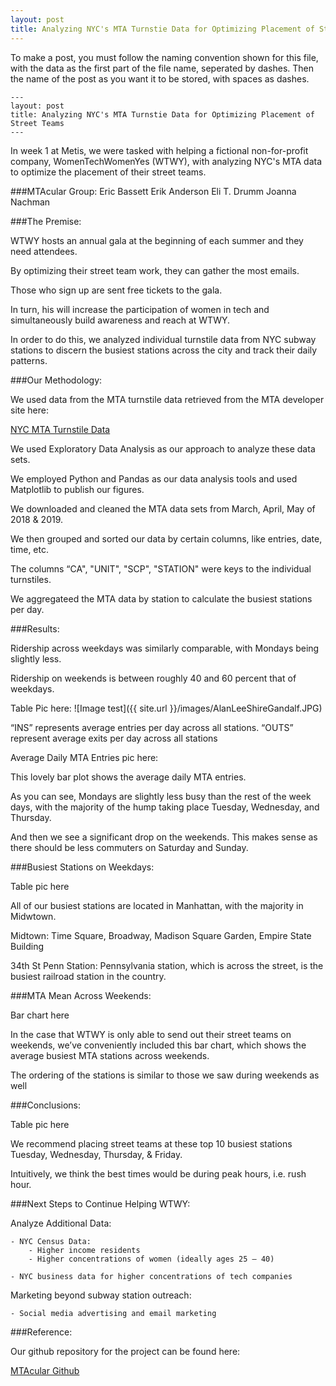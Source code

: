 ```yaml
---
layout: post
title: Analyzing NYC's MTA Turnstie Data for Optimizing Placement of Street Teams
---
```


To make a post, you must follow the naming convention shown for this file,
with the data as the first part of the file name, seperated by dashes. Then
the name of the post as you want it to be stored, with spaces as dashes.
 

```
---
layout: post
title: Analyzing NYC's MTA Turnstie Data for Optimizing Placement of Street Teams
---
```

In week 1 at Metis, we were tasked with helping a fictional non-for-profit company, WomenTechWomenYes (WTWY), with analyzing NYC's MTA data to optimize the placement of their street teams.

###MTAcular Group:
Eric Bassett
Erik Anderson
Eli T. Drumm
Joanna Nachman

###The Premise:

WTWY hosts an annual gala at the beginning of each summer and they need attendees.

By optimizing their street team work, they can gather the most emails. 

Those who sign up are sent free tickets to the gala.

In turn, his will increase the participation of women in tech and simultaneously build awareness and reach at WTWY.


In order to do this, we analyzed individual turnstile data from NYC subway stations to discern the busiest stations across the city and track their daily patterns.


###Our Methodology:

We used data from the MTA turnstile data retrieved from the MTA developer site here:

[NYC MTA Turnstile Data](http://web.mta.info/developers/turnstile.html)

We used Exploratory Data Analysis as our approach to analyze these data sets.

We employed Python and Pandas as our data analysis tools and used Matplotlib to publish our figures. 

We downloaded and cleaned the MTA data sets from March, April, May of 2018 & 2019.

We then grouped and sorted our data by certain columns, like entries, date, time, etc.

The columns “CA", "UNIT", "SCP", "STATION" were keys to the individual turnstiles.

We aggregateed the MTA data by station to calculate the busiest stations per day.


###Results:

Ridership across weekdays was similarly comparable, with Mondays being slightly less.

Ridership on weekends is between roughly 40 and 60 percent that of weekdays.

Table Pic here:
![Image test]({{ site.url }}/images/AlanLeeShireGandalf.JPG)


“INS” represents average entries per day across all stations.
“OUTS” represent average exits per day across all stations

Average Daily MTA Entries pic here:


This lovely bar plot shows the average daily MTA entries. 

As you can see, Mondays are slightly less busy than the rest of the week days, with the majority of the hump taking place Tuesday, Wednesday, and Thursday.

And then we see a significant drop on the weekends. This makes sense as there should be less commuters on Saturday and Sunday.


###Busiest Stations on Weekdays:

Table pic here

All of our busiest stations are located in Manhattan, with the majority in Midwtown.

Midtown:
Time Square, Broadway, Madison Square Garden, Empire State Building

34th St Penn Station:
Pennsylvania station, which is across the street, is the busiest railroad station in the country. 


###MTA Mean Across Weekends:

Bar chart here

In the case that WTWY is only able to send out their street teams on weekends, we’ve conveniently included this bar chart, which shows the average busiest MTA stations across weekends.

The ordering of the stations is similar to those we saw during weekends as well


###Conclusions:

Table pic here

We recommend placing street teams at these top 10 busiest stations Tuesday, Wednesday, Thursday, & Friday.

Intuitively, we think the best times would be during peak hours, i.e. rush hour.

###Next Steps to Continue Helping WTWY:

Analyze Additional Data:

	- NYC Census Data:
		- Higher income residents
		- Higher concentrations of women (ideally ages 25 – 40) 

	- NYC business data for higher concentrations of tech companies

Marketing beyond subway station outreach:

	- Social media advertising and email marketing


###Reference:

Our github repository for the project can be found here:


[MTAcular Github](https://github.com/ekand/mtacular)
